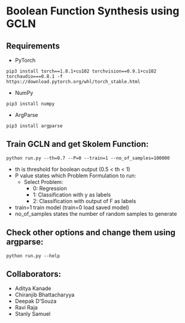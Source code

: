 # Boolean Function Synthesis using GCLN

## Requirements
- PyTorch 
```
pip3 install torch==1.8.1+cu102 torchvision==0.9.1+cu102 torchaudio===0.8.1 -f https://download.pytorch.org/whl/torch_stable.html
```
- NumPy
```
pip3 install numpy
```

- ArgParse
```
pip3 install argparse
```

## Train GCLN and get Skolem Function:
```
python run.py --th=0.7 --P=0 --train=1 --no_of_samples=100000
```
- th is threshold for boolean output (0.5 < th < 1)
- P value states which Problem Formulation to run:
	- Select Problem:
		- 0: Regression
		- 1: Classification with y as labels
		- 2: Classification with output of F as labels
- train=1 train model (train=0 load saved model)
- no_of_samples states the number of random samples to generate

## Check other options and change them using argparse:
```
python run.py --help
```

<!-- ## P value states which Problem Formulation to run:
Select Problem:
- 0: Regression
- 1: Classification with y as labels
- 2: Classification with output of F as labels -->

## Collaborators:
- Aditya Kanade
- Chiranjib Bhattacharyya
- Deepak D'Souza
- Ravi Raja
- Stanly Samuel